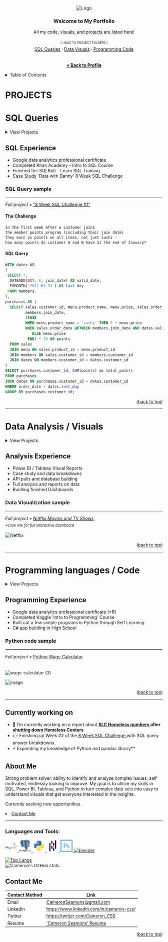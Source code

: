 <a name="readme-top"></a>

<br />
<div align="center">
    <img src="https://avatars.githubusercontent.com/u/121735588?v=4" alt="Logo" width="150" height="150">

  <h3 align="center">Welcome to My Portfolio</h3>

  <p align="center">
    All my code, visuals, and projects are listed here!
    <br />
      <br>
      <sub><sup>[ LINKS TO PROJECT FOLDERS ]</sup></sub>
    <br />
    <a href="https://github.com/CameronCSS/SQL-Queries" target="_blank">SQL Queries</a>
    ·
    <a href="https://github.com/CameronCSS/Data-Analysis" target="_blank">Data Visuals</a>
    ·
    <a href="https://github.com/CameronCSS/Programming-Languages" target="_blank">Programming Code</a>
    <br />
    <br />
    <br />
     <a href="https://github.com/CameronCSS"><strong>« Back to Profile</strong></a>
  </p>
</div>


<!-- TABLE OF CONTENTS -->
<details>
  <summary>Table of Contents</summary>
    <ul>
    <li>SQL Queries</li>
    <ul><li><a href="#SQL-Experience">SQL Experience</a></li></ul>
    <br>
    <li>Data Analysis / Visuals</li>
    <ul><li><a href="#Analysis-Experience">Analysis Experience</a></li></ul>
    <br>
    <li>Programming languages / Code</li>
    <ul><li><a href="#Programming-Experience">Programming Experience</a></li></ul>
    <br>
    <li><a href="#Currently-working-on">Currently working on</a></li>
    <li><a href="#About">About Me</a></li>
    <li><a href="#Contact">Contact</a></li>
    </ul>
</details>


# PROJECTS

# SQL Queries
<details>
<summary>View Projects</summary>
<a href="https://github.com/CameronCSS/SQL-Queries/tree/main/8%20Week%20SQL%20Challenge%20%23%201" target="new">8 Week SQL Challenge # 1</a>
<br>
<a href="https://github.com/CameronCSS/SQL-Queries/tree/main/Khan%20Academy%20Advanced%20SQL" target="new">Khan Academy Advanced SQL</a>
<br>
<a href="https://github.com/CameronCSS/SQL-Queries/tree/main/SQLbolt%20-%20SQL%20lessons" target="new">SQLbolt - SQL lessons</a>
</details>

<a name="SQL-Experience"></a>
## SQL Experience


  - Google data analytics professional certificate
  - Completed Khan Academy - Intro to SQL Course
  - Finished the SQLBolt - Learn SQL Training
  - Case Study 'Data with Danny' 8 Week SQL Challenge

### SQL Query sample
----
_Full project »_
<a href="https://github.com/CameronCSS/SQL-Queries/tree/main/8%20Week%20SQL%20Challenge%20%23%201" target="new">"8 Week SQL Challenge #1"</a>

#### The Challenge
```
In the first week after a customer joins 
the member points program (including their join date) 
they earn 2x points on all items, not just sushi - 
how many points do customer A and B have at the end of January?
```

#### SQL Query
```sql
WITH dates AS 
(
 SELECT *, 
  DATEADD(DAY, 6, join_date) AS valid_date, 
  EOMONTH('2021-01-31') AS last_day
 FROM members
),
purchases AS (
  SELECT sales.customer_id, menu.product_name, menu.price, sales.order_date,
         members.join_date,
         (CASE
         WHEN menu.product_name = 'sushi' THEN 2 * menu.price
         WHEN sales.order_date BETWEEN members.join_date AND dates.valid_date THEN menu.price * 2
            ELSE menu.price
          END) * 10 AS points
  FROM sales
  JOIN menu ON sales.product_id = menu.product_id
  JOIN members ON sales.customer_id = members.customer_id
  JOIN dates ON members.customer_id = dates.customer_id
)
SELECT purchases.customer_id, SUM(points) as total_points
FROM purchases
JOIN dates ON purchases.customer_id = dates.customer_id
WHERE order_date < dates.last_day
GROUP BY purchases.customer_id;
```
<p align="right">(<a href="#readme-top">back to top</a>)</p>

----

# Data Analysis / Visuals
    
<details>
<summary>View Projects</summary>
<a href="https://cameroncss.github.io/Data-Analysis/Netflix/index.html" target="new">Netflix Movies and TV Shows</a>
<br>
<a href="https://github.com/CameronCSS/Data-Analysis/tree/main/Sales%20Performance%20Review" target="new">Sales Performance Review</a>
<br>
<a href="https://github.com/CameronCSS/Data-Analysis/tree/main/SLC%20civilian%20complaints" target="new">SLC civilian complaints</a>
  <br>
  <br>
</details>
<a name="Analysis-Experience"></a>

## Analysis Experience

   - Power BI / Tableau Visual Reports
   - Case study and data breakdowns
   - API pulls and database building
   - Full analysis and reports on data
   - Buidling finished Dashboards
    
### Data Visualization sample
----
_Full project »_ <a href="https://cameroncss.github.io/Data-Analysis/Netflix/index.html" target="new">_Netflix Movies and TV Shows_</a>
   </br>
        <sub>_*Click link for full interactive dashboard_</sub>
    </br>
    </br>
![Netflix](https://user-images.githubusercontent.com/121735588/215313601-be1ab656-af52-49a0-86a4-2b1a42910aec.png)
<br>
<p align="right">(<a href="#readme-top">back to top</a>)</p>
    
----
   
# Programming languages / Code
 
<details>
<summary>View Projects</summary>
<a href="https://github.com/CameronCSS/Programming-Languages/tree/main/Python%20Wage%20Calculator" target="new">Python Wage Calculator</a>
</details>

<a name="Programming-Experience"></a>
## Programming Experience

  - Google data analytics professional certificate (*R) 
  - Completed Kaggle 'Intro to Programming' Course
  - Built out a few simple programs in Python through Self Learning
  - C# app building in High School
    
### Python code sample
----
    
_Full project »_ <a href="https://github.com/CameronCSS/Programming-Languages/tree/main/Python%20Wage%20Calculator" target="new">Python Wage Calculator</a>
    <br>
    <br>
    <br>
![wage-calculator (3)](https://user-images.githubusercontent.com/121735588/211175350-f105e7f0-e049-4288-925c-4c9c8fa92d97.gif)
 

    
![image](https://user-images.githubusercontent.com/121735588/215314444-6760ecf2-f427-4f02-9b26-3d1189549cc6.png)


    
<p align="right">(<a href="#readme-top">back to top</a>)</p>
    
  -------

<a name="Currently-working-on"></a>
## Currently working on

- 📝 I’m currently working on a report about <a href = "https://github.com/CameronCSS/Data-Analysis/tree/main/SLC%20Homless%20Data"> **SLC Homeless numbers </a> after shutting down Homeless Centers**
- 👉 Finishing up Week #2 of the <a href ="https://github.com/CameronCSS/SQL-Projects/tree/main/8%20Week%20SQL%20Challenge%20%23%201"> 8 Week SQL Challenge </a> with SQL query answer breakdowns.
- ⚡ Expanding my knowledge of Python and pandas library**
  
<a name="About"></a>  
## About Me

Strong problem solver, ability to identify and analyze complex issues, self motivated, endlessly looking to improve. My goal is to utilize my skills in SQL, Power BI, Tableau, and Python to turn complex data sets into easy to understand visuals that get everyone interested in the insights.

Currently seeking new opportunities. <li><a href="#Contact">Contact Me</a></li>

----

<h3 align="left">Languages and Tools:</h3>
<p align="left"> <a href="https://www.mysql.com/" target="_blank" rel="noreferrer"> <img src="https://raw.githubusercontent.com/devicons/devicon/master/icons/mysql/mysql-original-wordmark.svg" alt="mysql" width="40" height="40"/> </a> <a href="https://www.postgresql.org" target="_blank" rel="noreferrer"> <img src="https://raw.githubusercontent.com/devicons/devicon/master/icons/postgresql/postgresql-original-wordmark.svg" alt="postgresql" width="40" height="40"/> </a> <a href="https://www.python.org" target="_blank" rel="noreferrer"> <img src="https://raw.githubusercontent.com/devicons/devicon/master/icons/python/python-original.svg" alt="python" width="40" height="40"/> </a> <a href="https://pandas.pydata.org/" target="_blank" rel="noreferrer"> <img src="https://raw.githubusercontent.com/devicons/devicon/2ae2a900d2f041da66e950e4d48052658d850630/icons/pandas/pandas-original.svg" alt="pandas" width="40" height="40"/> </a> <a href="https://www.photoshop.com/en" target="_blank" rel="noreferrer"> <img src="https://raw.githubusercontent.com/devicons/devicon/master/icons/photoshop/photoshop-line.svg" alt="photoshop" width="40" height="40"/> </a> <a href="https://www.blender.org/" target="_blank" rel="noreferrer"> <img src="https://download.blender.org/branding/community/blender_community_badge_white.svg" alt="blender" width="40" height="40"/> </a> </p>

[![Top Langs](https://github-readme-stats.vercel.app/api/top-langs/?username=CameronCSS&layout=compact&theme=transparent&langs_count=6)](https://cameroncss.github.io/)
<br>
![Cameron's GitHub stats](https://github-readme-stats.vercel.app/api?username=CameronCSS&show_icons=true&theme=transparent&hide=issues,contribs)

<a name="Contact"></a> 
## Contact Me

| Contact Method | Link |
| --- | --- |
| Email | CameronSeamons@gmail.com |
| LinkedIn | https://www.linkedin.com/in/cameron-css/|
| Twitter | https://twitter.com/Cameron_CSS |
| Resume | ['Cameron Seamons' Resume](https://drive.google.com/file/d/19vkbf2HjEpXpxndWYa4A6Dyt6gsnGv73/view?usp=sharing) | 
<p align="right">(<a href="#readme-top">back to top</a>)</p>

